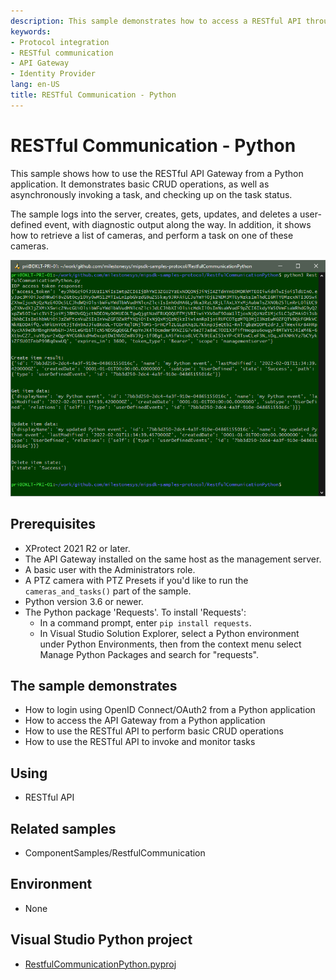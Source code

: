 ```yaml
---
description: This sample demonstrates how to access a RESTful API through the API Gateway from a Python-based application.
keywords:
- Protocol integration
- RESTful communication
- API Gateway
- Identity Provider
lang: en-US
title: RESTful Communication - Python
---
```


# RESTful Communication - Python

This sample shows how to use the RESTful API Gateway from a Python application. It demonstrates basic CRUD operations, as well as asynchronously invoking a task, and checking up on the task status.

The sample logs into the server, creates, gets, updates, and deletes a user-defined event, with diagnostic output along the way. In addition, it shows how to retrieve a list of cameras, and perform a task on one of these cameras.

![RESTful Communication - Python](RestfulCommunicationPython.png)

## Prerequisites

- XProtect 2021 R2 or later.
- The API Gateway installed on the same host as the management server.
- A basic user with the Administrators role.
- A PTZ camera with PTZ Presets if you'd like to run the `cameras_and_tasks()` part of the sample.
- Python version 3.6 or newer.
- The Python package 'Requests'. To install 'Requests':
  - In a command prompt, enter `pip install requests`.
  - In Visual Studio Solution Explorer, select a Python environment under Python Environments, then from the context menu select Manage Python Packages and search for "requests".

## The sample demonstrates

- How to login using OpenID Connect/OAuth2 from a Python application
- How to access the API Gateway from a Python application
- How to use the RESTful API to perform basic CRUD operations
- How to use the RESTful API to invoke and monitor tasks

## Using

- RESTful API

## Related samples

- ComponentSamples/RestfulCommunication

## Environment

- None

## Visual Studio Python project

- [RestfulCommunicationPython.pyproj](javascript:openLink('..\\\\ProtocolSamples\\\\RestfulCommunicationPython\\\\RestfulCommunicationPython.pyproj');)